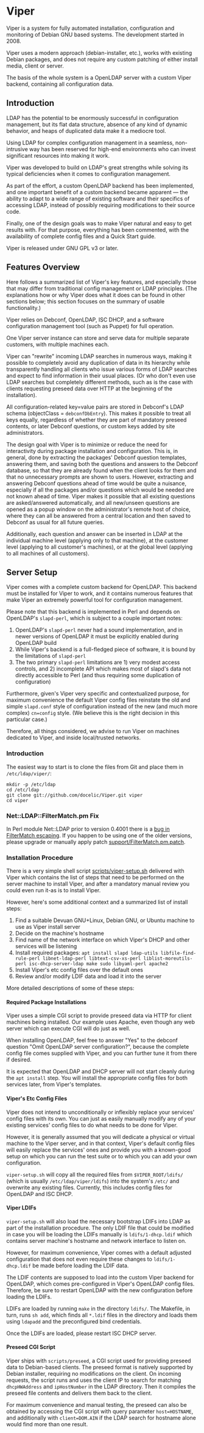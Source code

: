 # Viper

Viper is a system for fully automated installation, configuration and monitoring of Debian GNU based systems. The development started in 2008.

Viper uses a modern approach (debian-installer, etc.), works with existing Debian packages, and does not require any custom patching of either install media, client or server.

The basis of the whole system is a OpenLDAP server with a custom Viper backend, containing all configuration data.

## Introduction

LDAP has the potential to be enormously successful in configuration management, but its flat data structure, absence of any kind of dynamic behavior, and heaps of duplicated data make it a mediocre tool.

Using LDAP for complex configuration management in a seamless, non-intrusive way has been reserved for high-end environments who can invest significant resources into making it work.

Viper was developed to build on LDAP's great strengths while solving its typical deficiencies when it comes to configuration management.

As part of the effort, a custom OpenLDAP backend has been implemented, and one important benefit of a custom backend became apparent &mdash; the ability to adapt to a wide range of existing software and their specifics of accessing LDAP, instead of possibly requiring modifications to their source code.

Finally, one of the design goals was to make Viper natural and easy to get results with. For that purpose, everything has been commented, with the availability of complete config files and a Quick Start guide.

Viper is released under GNU GPL v3 or later.

## Features Overview

Here follows a summarized list of Viper's key features, and especially those that may differ from traditional config management or LDAP principles. (The explanations how or why Viper does what it does can be found in other sections below; this section focuses on the summary of usable functionality.)

Viper relies on Debconf, OpenLDAP, ISC DHCP, and a software configuration management tool (such as Puppet) for full operation.

One Viper server instance can store and serve data for multiple separate customers, with multiple machines each.

Viper can "rewrite" incoming LDAP searches in numerous ways, making it possible to completely avoid any duplication of data in its hierarchy while transparently handling all clients who issue various forms of LDAP searches and expect to find information in their usual places. (Or who don't even use LDAP searches but completely different methods, such as is the case with clients requesting preseed data over HTTP at the beginning of the installation).

All configuration-related key=value pairs are stored in Debconf's LDAP schema (objectClass = `debconfDbEntry`). This makes it possible to treat all keys equally, regardless of whether they are part of mandatory preseed contents, or later Debconf questions, or custom keys added by site administrators.

The design goal with Viper is to minimize or reduce the need for interactivity during package installation and configuration. This is, in general, done by extracting the packages' Debconf question templates, answering them, and saving both the questions and answers to the Debconf database, so that they are already found when the client looks for them and that no unnecessary prompts are shown to users. However, extracting and answering Debconf questions ahead of time would be quite a nuisance, especially if all the packages and/or questions which would be needed are not known ahead of time. Viper makes it possible that all existing questions are asked/answered automatically, and all new/unseen questions are opened as a popup window on the administrator's remote host of choice, where they can all be answered from a central location and then saved to Debconf as usual for all future queries.

Additionally, each question and answer can be inserted in LDAP at the individual machine level (applying only to that machine), at the customer level (applying to all customer's machines), or at the global level (applying to all machines of all customers).

## Server Setup

Viper comes with a complete custom backend for OpenLDAP. This backend must be installed for Viper to work, and it contains numerous features that make Viper an extremely powerful tool for configuration management.

Please note that this backend is implemented in Perl and depends on OpenLDAP's `slapd-perl`, which is subject to a couple important notes:

1. OpenLDAP's `slapd-perl` never had a sound implementation, and in newer versions of OpenLDAP it must be explicitly enabled during OpenLDAP build
1. While Viper's backend is a full-fledged piece of software, it is bound by the limitations of `slapd-perl`
1. The two primary `slapd-perl` limitations are 1) very modest access controls, and 2) incomplete API which makes most of slapd's data not directly accessible to Perl (and thus requiring some duplication of configuration)

Furthermore, given's Viper very specific and contextualized purpose, for maximum convenience the default Viper config files reinstate the old and simple `slapd.conf` style of configuration instead of the new (and much more complex) `cn=config` style. (We believe this is the right decision in this particular case.)

Therefore, all things considered, we advise to run Viper on machines dedicated to Viper, and inside local/trusted networks.

### Introduction

The easiest way to start is to clone the files from Git and place them in `/etc/ldap/viper/`:

```
mkdir -p /etc/ldap
cd /etc/ldap
git clone git://github.com/docelic/Viper.git viper
cd viper
```

### Net::LDAP::FilterMatch.pm Fix

In Perl module Net::LDAP prior to version 0.4001 there is a [bug in FilterMatch escaping](https://bugs.debian.org/cgi-bin/bugreport.cgi?bug=540938).
If you happen to be using one of the older versions, please upgrade or manually apply patch [support/FilterMatch.pm.patch](https://github.com/docelic/Viper/blob/master/support/FilterMatch.pm.patch).

### Installation Procedure

There is a very simple shell script [scripts/viper-setup.sh](https://github.com/docelic/Viper/blob/master/scripts/viper-setup.sh) delivered with Viper which contains the list of steps that need to be performed on the server machine to install Viper, and after a mandatory manual review you could even run it-as is to install Viper.

However, here's some additional context and a summarized list of install steps:

1. Find a suitable Devuan GNU+Linux, Debian GNU, or Ubuntu machine to use as Viper install server
1. Decide on the machine's hostname
1. Find name of the network interface on which Viper's DHCP and other services will be listening
1. Install required packages: `apt install slapd ldap-utils libfile-find-rule-perl libnet-ldap-perl libtext-csv-xs-perl liblist-moreutils-perl isc-dhcp-server-ldap make sudo libyaml-perl apache2`
1. Install Viper's etc config files over the default ones
1. Review and/or modify LDIF data and load it into the server

More detailed descriptions of some of these steps:

#### Required Package Installations

Viper uses a simple CGI script to provide preseed data via HTTP for client machines being installed. Our example uses Apache, even though any web server which can execute CGI will do just as well.

When installing OpenLDAP, feel free to answer "Yes" to the debconf question "Omit OpenLDAP server configuration?", because the complete config file comes supplied with Viper, and you can further tune it from there if desired.

It is expected that OpenLDAP and DHCP server will not start cleanly during the `apt install` step. You will install the appropriate config files for both services later, from Viper's templates.

#### Viper's Etc Config Files

Viper does not intend to unconditionally or inflexibly replace your services' config files with its own. You can just as easily manually modify any of your existing services' config files to do what needs to be done for Viper.

However, it is generally assumed that you will dedicate a physical or virtual machine to the Viper server, and in that context, Viper's default config files will easily replace the services' ones and provide you with a known-good setup on which you can run the test suite or to which you can add your own configuration. 

`viper-setup.sh` will copy all the required files from `$VIPER_ROOT/ldifs/` (which is usually `/etc/ldap/viper/ldifs`) into the system's `/etc/` and overwrite any existing files.
Currently, this includes config files for OpenLDAP and ISC DHCP.

#### Viper LDIFs

`viper-setup.sh` will also load the necessary bootstrap LDIFs into LDAP as part of the installation procedure. The only LDIF file that could be modified in case you will be loading the LDIFs manually is `ldifs/1-dhcp.ldif` which contains server machine's hostname and network interface to listen on.

However, for maximum convenience, Viper comes with a default adjusted configuration that does not even require these changes to `ldifs/1-dhcp.ldif` be made before loading the LDIF data.

The LDIF contents are supposed to load into the custom Viper backend for OpenLDAP, which comes pre-configured in Viper's OpenLDAP config files.
Therefore, be sure to restart OpenLDAP with the new configuration before loading the LDIFs.

LDIFs are loaded by running `make` in the directory `ldifs/`. The Makefile, in turn, runs `sh add`, which finds all `*.ldif` files in the directory and loads them using `ldapadd` and the preconfigured bind credentials.

Once the LDIFs are loaded, please restart ISC DHCP server.

#### Preseed CGI Script

Viper ships with `scripts/preseed`, a CGI script used for providing preseed data to Debian-based clients. The preseed format is natively supported by Debian installer, requiring no modifications on the client. On incoming requests, the script runs and uses the client IP to search for matching `dhcpHWAddress` and `ipHostNumber` in the LDAP directory. Then it compiles the preseed file contents and delivers them back to the client.

For maximum convenience and manual testing, the preseed can also be obtained by accessing the CGI script with query parameter `host=HOSTNAME`, and additionally with `client=DOM.AIN` if the LDAP search for hostname alone would find more than one result.

